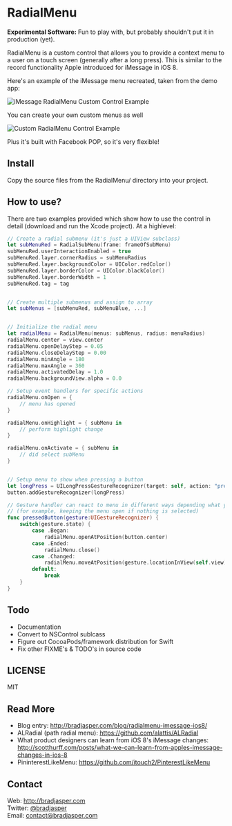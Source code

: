 # RadialMenu

**Experimental Software:** Fun to play with, but probably shouldn't put it in production (yet).

RadialMenu is a custom control that allows you to provide a context menu to a user on a touch screen (generally after a long press). This is similar to the record functionality Apple introduced for iMessage in iOS 8.

Here's an example of the iMessage menu recreated, taken from the demo app:

![iMessage RadialMenu Custom Control Example](https://raw.githubusercontent.com/bradjasper/RadialMenu/master/images/imessage-radialmenu-screencast-example.gif)

You can create your own custom menus as well

![Custom RadialMenu Control Example](https://raw.githubusercontent.com/bradjasper/RadialMenu/master/images/default-radialmenu-screencast-example.gif)

Plus it's built with Facebook POP, so it's very flexible!

## Install

Copy the source files from the RadialMenu/ directory into your project.


## How to use?

There are two examples provided which show how to use the control in detail (download and run the Xcode project). At a highlevel:


```swift
// Create a radial submenu (it's just a UIView subclass)
let subMenuRed = RadialSubMenu(frame: frameOfSubMenu)
subMenuRed.userInteractionEnabled = true
subMenuRed.layer.cornerRadius = subMenuRadius
subMenuRed.layer.backgroundColor = UIColor.redColor()
subMenuRed.layer.borderColor = UIColor.blackColor()
subMenuRed.layer.borderWidth = 1
subMenuRed.tag = tag


// Create multiple submenus and assign to array
let subMenus = [subMenuRed, subMenuBlue, ...]


// Initialize the radial menu
let radialMenu = RadialMenu(menus: subMenus, radius: menuRadius)
radialMenu.center = view.center
radialMenu.openDelayStep = 0.05
radialMenu.closeDelayStep = 0.00
radialMenu.minAngle = 180
radialMenu.maxAngle = 360
radialMenu.activatedDelay = 1.0
radialMenu.backgroundView.alpha = 0.0

// Setup event handlers for specific actions
radialMenu.onOpen = {
    // menu has opened
}

radialMenu.onHighlight = { subMenu in
    // perform highlight change
}

radialMenu.onActivate = { subMenu in
    // did select subMenu
}


// Setup menu to show when pressing a button
let longPress = UILongPressGestureRecognizer(target: self, action: "pressedButton:")
button.addGestureRecognizer(longPress)

// Gesture handler can react to menu in different ways depending what you want
// (for example, keeping the menu open if nothing is selected)
func pressedButton(gesture:UIGestureRecognizer) {
    switch(gesture.state) {
        case .Began:
            radialMenu.openAtPosition(button.center)
        case .Ended:
            radialMenu.close()
        case .Changed:
            radialMenu.moveAtPosition(gesture.locationInView(self.view))
        default:
            break
    }
}
```


## Todo

- Documentation
- Convert to NSControl sublcass
- Figure out CocoaPods/framework distribution for Swift
- Fix other FIXME's & TODO's in source code

## LICENSE

MIT

## Read More

* Blog entry: http://bradjasper.com/blog/radialmenu-imessage-ios8/
* ALRadial (path radial menu): https://github.com/alattis/ALRadial
* What product designers can learn from iOS 8's iMessage changes: http://scotthurff.com/posts/what-we-can-learn-from-apples-imessage-changes-in-ios-8
* PininterestLikeMenu: https://github.com/itouch2/PinterestLikeMenu

## Contact

Web: http://bradjasper.com<br>
Twitter: <a href="https://twitter.com/bradjasper">@bradjasper</a><br>
Email: <a href="mailto:contact@bradjasper.com">contact@bradjasper.com</a><br>

